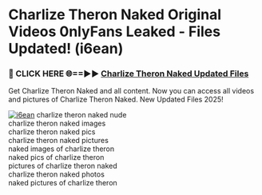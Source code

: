 # Charlize Theron Naked Original Videos 0nlyFans Leaked - Files Updated! (i6ean)

<h3>🔴 CLICK HERE 🌐==►► <a href="https://tinyurl.com/yckcrads" rel="nofollow">Charlize Theron Naked Updated Files</a></h3>

Get Charlize Theron Naked and all content. Now you can access all videos and pictures of Charlize Theron Naked. New Updated Files 2025!

[![i6ean](https://i.imgur.com/hpKpOFt.gif)](https://tinyurl.com/yckcrads)
charlize theron naked nude<br>
charlize theron naked images<br>
charlize theron naked pics<br>
charlize theron naked pictures<br>
naked images of charlize theron<br>
naked pics of charlize theron<br>
pictures of charlize theron naked<br>
charlize theron naked photos<br>
naked pictures of charlize theron